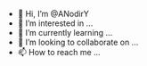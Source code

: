 - 👋 Hi, I’m @ANodirY
- 👀 I’m interested in ...
- 🌱 I’m currently learning ...
- 💞️ I’m looking to collaborate on ...
- 📫 How to reach me ...

<!---
ANodirY/ANodirY is a ✨ special ✨ repository because its `README.md` (this file) appears on your GitHub profile.
You can click the Preview link to take a look at your changes.
--->
